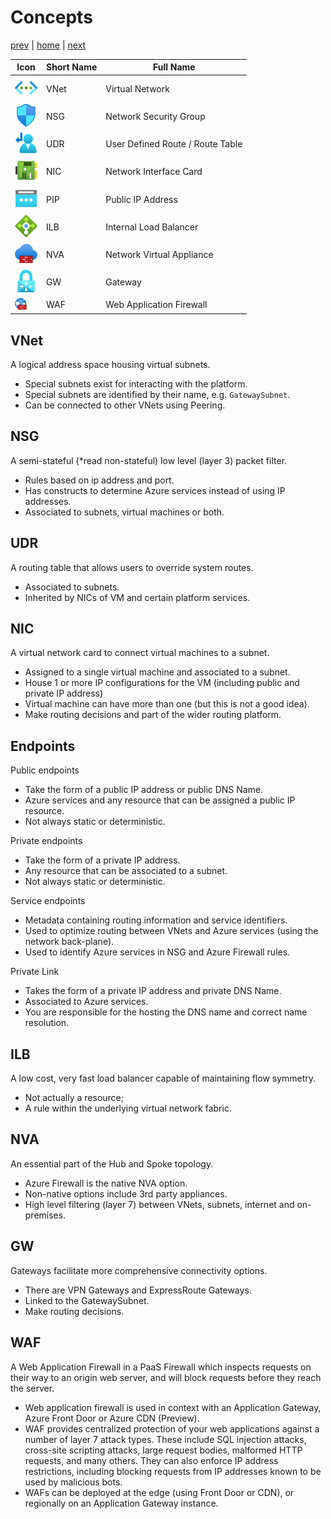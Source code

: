# Concepts

[prev](./readme.md) | [home](./readme.md)  | [next](./hybrid-connectivity-overview.md)

Icon | Short Name | Full Name
--|--|--
![vnet icon](svg/virtualnetworks.svg)       | VNet | Virtual Network
![nsg icon](svg/networksecuritygroups.svg)  | NSG | Network Security Group
![udr icon](svg/routetables.svg)            | UDR | User Defined Route / Route Table
![nic icon](svg/networkinterfaces.svg)      | NIC | Network Interface Card
![gw icon](svg/publicipaddresses.svg)       | PIP | Public IP Address
![ilb icon](svg/loadbalancers.svg)          | ILB | Internal Load Balancer
![nva icon](svg/azurefirewalls.svg)         | NVA | Network Virtual Appliance
![gw icon](svg/virtualnetworkgateways.svg)  | GW | Gateway
![waf icon](png/waf-icon.png) | WAF | Web Application Firewall

## VNet

A logical address space housing virtual subnets.

- Special subnets exist for interacting with the platform.
- Special subnets are identified by their name, e.g. `GatewaySubnet`.
- Can be connected to other VNets using Peering.

## NSG

A semi-stateful (*read non-stateful) low level (layer 3) packet filter.

- Rules based on ip address and port.
- Has constructs to determine Azure services instead of using IP addresses.
- Associated to subnets, virtual machines or both.

## UDR

A routing table that allows users to override system routes.

- Associated to subnets.
- Inherited by NICs of VM and certain platform services.

## NIC

A virtual network card to connect virtual machines to a subnet.

- Assigned to a single virtual machine and associated to a subnet.
- House 1 or more IP configurations for the VM (including public and private IP address)
- Virtual machine can have more than one (but this is not a good idea).
- Make routing decisions and part of the wider routing platform.

## Endpoints

Public endpoints

- Take the form of a public IP address or public DNS Name.
- Azure services and any resource that can be assigned a public IP resource.
- Not always static or deterministic.

Private endpoints

- Take the form of a private IP address.
- Any resource that can be associated to a subnet.
- Not always static or deterministic.

Service endpoints

- Metadata containing routing information and service identifiers.
- Used to optimize routing between VNets and Azure services (using the network back-plane).
- Used to identify Azure services in NSG and Azure Firewall rules.  

Private Link

- Takes the form of a private IP address and private DNS Name.
- Associated to Azure services.
- You are responsible for the hosting the DNS name and correct name resolution.

## ILB

A low cost, very fast load balancer capable of maintaining flow symmetry.

- Not actually a resource;
- A rule within the underlying virtual network fabric.

## NVA

An essential part of the Hub and Spoke topology.

- Azure Firewall is the native NVA option.
- Non-native options include 3rd party appliances.
- High level filtering (layer 7) between VNets, subnets, internet and on-premises.

## GW

Gateways facilitate more comprehensive connectivity options.

- There are VPN Gateways and ExpressRoute Gateways.
- Linked to the GatewaySubnet.
- Make routing decisions.

## WAF

 A Web Application Firewall in a PaaS Firewall which inspects requests on their way to an origin web server, and will block requests before they reach the server.

- Web application firewall is used in context with an Application Gateway, Azure Front Door or Azure CDN (Preview).
- WAF provides centralized protection of your web applications against a number of layer 7 attack types. These include SQL injection attacks, cross-site scripting attacks, large request bodies, malformed HTTP requests, and many others. They can also enforce IP address restrictions, including blocking requests from IP addresses known to be used by malicious bots.
- WAFs can be deployed at the edge (using Front Door or CDN), or regionally on an Application Gateway instance.
